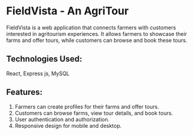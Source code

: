# FieldVista - An AgriTour

FieldVista is a web application that connects farmers with customers interested in agritourism experiences. It allows farmers to showcase their farms and offer tours, while customers can browse and book these tours.

## Technologies Used:
React,
Express js,
MySQL

## Features:
1) Farmers can create profiles for their farms and offer tours.
2) Customers can browse farms, view tour details, and book tours.
3) User authentication and authorization.
4) Responsive design for mobile and desktop.

